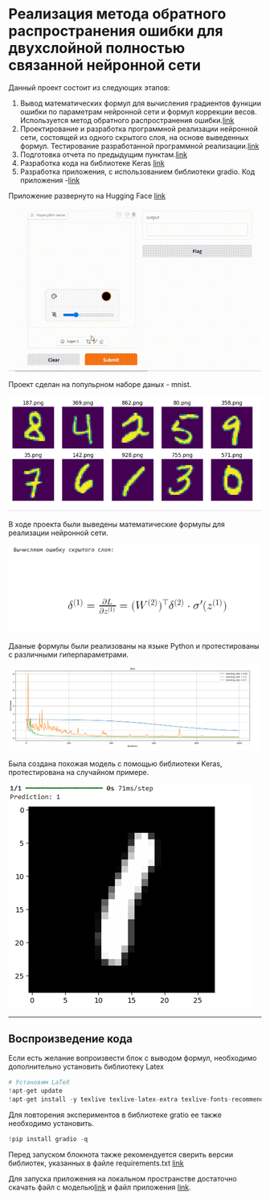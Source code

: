 # Реализация метода обратного распространения ошибки для двухслойной полностью связанной нейронной сети 
Данный проект состоит из следующих этапов:

1. Вывод математических формул для вычисления градиентов функции ошибки по параметрам нейронной сети и формул коррекции весов. Используется метод обратного распространения ошибки.[link](https://github.com/AnnaPakir/mnist/blob/main/mnist_model.ipynb)
2. Проектирование и разработка программной реализации нейронной сети, состоящей из одного скрытого слоя, на основе выведенных формул. Тестирование разработанной программной реализации.[link](https://github.com/AnnaPakir/mnist/blob/main/mnist_model.ipynb)
3. Подготовка отчета по предыдущим пунктам.[link](https://github.com/AnnaPakir/mnist/blob/main/%D0%9E%D1%82%D1%87%D0%B5%D1%82.pdf)
4. Разработка кода на библиотеке Keras [link](https://github.com/AnnaPakir/mnist/blob/main/mnist_model.ipynb)
5. Разработка приложения, с использованием библиотеки gradio. Код приложения -[link](https://github.com/AnnaPakir/mnist/blob/main/app.py)

Приложение развернуто на Hugging Face [link](https://huggingface.co/spaces/AnnaPakir/mnist)

![plot](https://github.com/AnnaPakir/mnist/blob/main/mnist.gif)

Проект сделан на попульрном наборе даных - mnist.

![plot](https://github.com/AnnaPakir/mnist/blob/main/mnist.png)

В ходе проекта были выведены математические формулы для реализации нейронной сети. 

![plot](https://github.com/AnnaPakir/mnist/blob/main/form.png)

Дааные формулы были реализованы на языке Python  и протестированы с различными гиперпараметрами.

![plot](https://github.com/AnnaPakir/mnist/blob/main/loss.png)

Была создана похожая модель с помощью библиотеки Keras, протестирована на случайном примере.

![plot](https://github.com/AnnaPakir/mnist/blob/main/keras.png)

***
## Воспроизведение кода

Если есть желание вопроизвести блок с выводом формул, необходимо дополнительно установить библиотеку Latex 

```python
# Установим LaTeX
!apt-get update
!apt-get install -y texlive texlive-latex-extra texlive-fonts-recommended dvipng cm-super
```
Для повторения экспериментов в библиотеке gratio ее также необходимо установить.

```python
!pip install gradio -q
```
Перед запуском блокнота также рекомендуется сверить версии библиотек, указанных в файле requirements.txt [link](https://github.com/AnnaPakir/mnist/blob/main/requirements.txt)

Для запуска приложения на локальном пространстве достаточно скачать файл с моделью[link](https://github.com/AnnaPakir/mnist/blob/main/my_model.keras) и файл приложения [link](https://github.com/AnnaPakir/mnist/blob/main/app.py).

